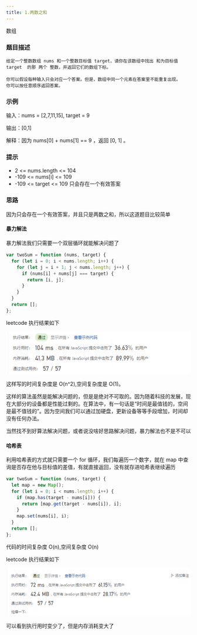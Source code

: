 ```yaml
---
title: 1.两数之和
---
```


数组

### 题目描述

```
给定一个整数数组 nums 和一个整数目标值 target，请你在该数组中找出 和为目标值 target  的那 两个 整数，并返回它们的数组下标。

你可以假设每种输入只会对应一个答案。但是，数组中同一个元素在答案里不能重复出现。
你可以按任意顺序返回答案。
```

### 示例

输入：nums = [2,7,11,15], target = 9

输出：[0,1]

解释：因为 nums[0] + nums[1] == 9 ，返回 [0, 1] 。

### 提示

- 2 <= nums.length <= 104
- -109 <= nums[i] <= 109
- -109 <= target <= 109
  只会存在一个有效答案

### 思路

因为只会存在一个有效答案，并且只是两数之和，所以这道题目比较简单

#### 暴力解法

暴力解法我们只需要一个双层循环就能解决问题了

```js
var twoSum = function (nums, target) {
  for (let i = 0; i < nums.length; i++) {
    for (let j = i + 1; j < nums.length; j++) {
      if (nums[i] + nums[j] === target) {
        return [i, j];
      }
    }
  }
  return [];
};
```

leetcode 执行结果如下

![img](./Snipaste_2023-03-14_16-21-28.png)

这样写的时间复杂度是 O(n^2),空间复杂度是 O(1)。

这样的算法虽然是能解决问题的，但是是绝对不可取的。因为随着科技的发展，现在大部分的设备都是性能过剩的。在算法中，有一句话是“时间是最值钱的，空间是最不值钱的”。因为空间我们可以通过加硬盘，更新设备等等手段增加，时间却没有任何办法。

当然找不到好算法解决问题，或者说没啥好思路解决问题，暴力解法也不是不可以

#### 哈希表

利用哈希表的方式就只需要一个 for 循环，我们每遍历一个数字，就在 map 中查询是否存在他与目标值的差值，有就直接返回，没有就存进哈希表继续遍历

```js
var twoSum = function (nums, target) {
  let map = new Map();
  for (let i = 0; i < nums.length; i++) {
    if (map.has(target - nums[i])) {
      return [map.get(target - nums[i]), i];
    }
    map.set(nums[i], i);
  }
  return [];
};
```

代码的时间复杂度 O(n),空间复杂度 O(n)

leetcode 执行结果如下

![img](./Snipaste_2023-03-14_16-36-04.png)

可以看到执行用时变少了，但是内存消耗变大了
